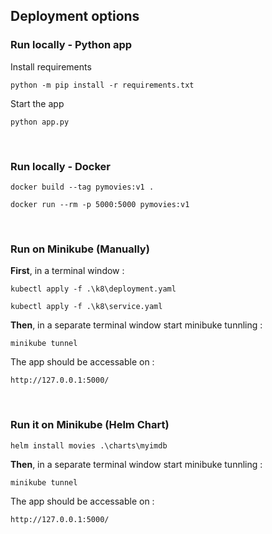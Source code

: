 ## Deployment options

### Run locally - Python app

Install requirements
```shell
python -m pip install -r requirements.txt
```

Start the app
```shell
python app.py
```
<br>

### Run locally - Docker
```shell
docker build --tag pymovies:v1 .
```

```shell
docker run --rm -p 5000:5000 pymovies:v1
```
<br>

### Run on Minikube (Manually)

**First**, in a terminal window  :

```shell
kubectl apply -f .\k8\deployment.yaml
```

```shell
kubectl apply -f .\k8\service.yaml
```

**Then**, in a separate terminal window start minibuke tunnling :

```shell
minikube tunnel
```

The app should be accessable on :

```http://127.0.0.1:5000/```

<br>

### Run it on Minikube (Helm Chart)

```shell
helm install movies .\charts\myimdb
``` 

**Then**, in a separate terminal window start minibuke tunnling :

```shell
minikube tunnel
```

The app should be accessable on :

```http://127.0.0.1:5000/```

<br>
